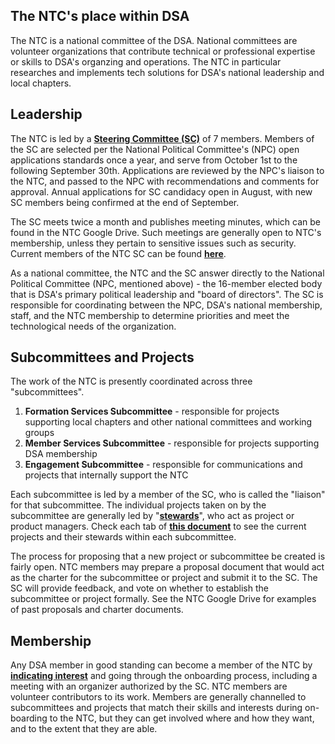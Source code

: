 ## The NTC's place within DSA

The NTC is a national committee of the DSA. National committees are volunteer organizations that contribute technical or professional expertise or skills to DSA's organzing and operations. The NTC in particular researches and implements tech solutions for DSA's national leadership and local chapters.

## Leadership

The NTC is led by a **[Steering Committee (SC)](./steering-committee.md)** of 7 members. Members of the SC are selected per the National Political Committee's (NPC) open applications standards once a year, and serve from October 1st to the following September 30th. Applications are reviewed by the NPC's liaison to the NTC, and passed to the NPC with recommendations and comments for approval. Annual applications for SC candidacy open in August, with new SC members being confirmed at the end of September.

The SC meets twice a month and publishes meeting minutes, which can be found in the NTC Google Drive. Such meetings are generally open to NTC's membership, unless they pertain to sensitive issues such as security. Current members of the NTC SC can be found **[here](https://docs.google.com/spreadsheets/d/1n3i9pnLHmOJ4yOFM9rBIzuDEoakuzphUpMMTPc2iY4A/edit?usp=sharing)**. 

As a national committee, the NTC and the SC answer directly to the National Political Committee (NPC, mentioned above) - the 16-member elected body that is DSA's primary political leadership and "board of directors". The SC is responsible for coordinating between the NPC, DSA's national membership, staff, and the NTC membership to determine priorities and meet the technological needs of the organization.

## Subcommittees and Projects

The work of the NTC is presently coordinated across three "subcommittees". 
  1. **Formation Services Subcommittee** - responsible for projects supporting local chapters and other national committees and working groups
  2. **Member Services Subcommittee** - responsible for projects supporting DSA membership
  3. **Engagement Subcommittee** - responsible for communications and projects that internally support the NTC

Each subcommittee is led by a member of the SC, who is called the "liaison" for that subcommittee. The individual projects taken on by the subcommittee are generally led by "**[stewards](./stewards.md)**", who act as project or product managers. Check each tab of **[this document](https://docs.google.com/spreadsheets/d/1n3i9pnLHmOJ4yOFM9rBIzuDEoakuzphUpMMTPc2iY4A/edit?usp=sharing)** to see the current projects and their stewards within each subcommittee. 

The process for proposing that a new project or subcommittee be created is fairly open. NTC members may prepare a proposal document that would act as the charter for the subcommittee or project and submit it to the SC. The SC will provide feedback, and vote on whether to establish the subcommittee or project formally. See the NTC Google Drive for examples of past proposals and charter documents. 

## Membership

Any DSA member in good standing can become a member of the NTC by **[indicating interest](https://tech.dsausa.org/join-us/)** and going through the onboarding process, including a meeting with an organizer authorized by the SC. NTC members are volunteer contributors to its work. Members are generally channelled to subcommittees and projects that match their skills and interests during on-boarding to the NTC, but they can get involved where and how they want, and to the extent that they are able.